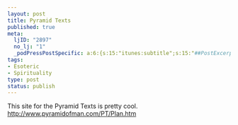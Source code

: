 ```yaml
--- 
layout: post
title: Pyramid Texts
published: true
meta: 
  ljID: "2897"
  no_lj: "1"
  _podPressPostSpecific: a:6:{s:15:"itunes:subtitle";s:15:"##PostExcerpt##";s:14:"itunes:summary";s:15:"##PostExcerpt##";s:15:"itunes:keywords";s:17:"##WordPressCats##";s:13:"itunes:author";s:10:"##Global##";s:15:"itunes:explicit";s:7:"Default";s:12:"itunes:block";s:7:"Default";}
tags: 
- Esoteric
- Spirituality
type: post
status: publish
---
```

This site for the Pyramid Texts is pretty cool.
<a href="http://www.pyramidofman.com/PT/Plan.htm">http://www.pyramidofman.com/PT/Plan.htm</a>
